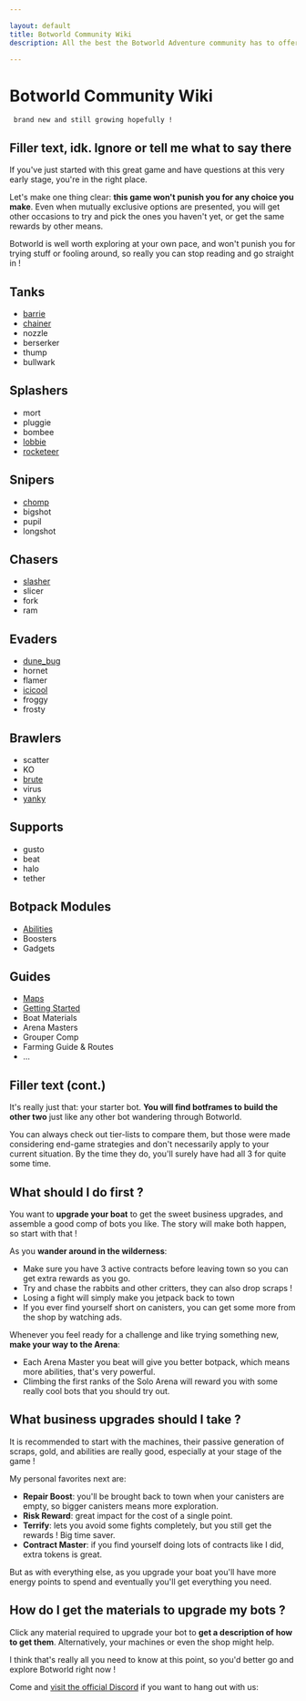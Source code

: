 ```yaml
---

layout: default
title: Botworld Community Wiki
description: All the best the Botworld Adventure community has to offer to help you progress through this awesome game ! Robopedia, Guides, Maps, and more...

---
```


# Botworld Community Wiki

` brand new and still growing hopefully !`

## Filler text, idk. Ignore or tell me what to say there

If you've just started with this great game and have questions at this very early stage, you're in the right place.


Let's make one thing clear: **this game won't punish you for any choice you make**. Even when mutually exclusive options are presented, you will get other occasions to try and pick the ones you haven't yet, or get the same rewards by other means.


Botworld is well worth exploring at your own pace, and won't punish you for trying stuff or fooling around, so really you can stop reading and go straight in ! 


<div id="site_toc">
	<div class="home_botType_list" id="home_Tanks">
		<h2 id="Tanks">Tanks</h2>
		<ul>
			<!-- <a href="/"></a> -->
			<li><a href="/barrie">barrie</a></li>
			<li><a href="/chainer">chainer</a></li>
			<li>nozzle</li>
			<li>berserker</li>
			<li>thump</li>
			<li>bullwark</li>
		</ul>
	</div>
	<div class="home_botType_list" id="home_Splashers">
		<h2 id="Splashers">Splashers</h2>
		<ul>
			<!-- <a href="/"></a> -->
			<li>mort</li>
			<li>pluggie</li>
			<li>bombee</li>
			<li><a href="/lobbie">lobbie</a></li>
			<li><a href="/rocketeer">rocketeer</a></li>
		</ul>
	</div>
	<div class="home_botType_list" id="home_Snipers">
		<h2 id="Snipers">Snipers</h2>
		<ul>
			<!-- <a href="/"></a> -->
			<li><a href="/chomp">chomp</a></li>
			<li>bigshot</li>
			<li>pupil</li>
			<li>longshot</li>
		</ul>
	</div>
	<div class="home_botType_list" id="home_Chasers">
		<h2 id="Chasers">Chasers</h2>
		<ul>
			<!-- <a href="/"></a> -->
			<li><a href="/slasher">slasher</a></li>
			<li>slicer</li>
			<li>fork</li>
			<li>ram</li>
		</ul>
	</div>
	<div class="home_botType_list" id="home_Evaders">
		<h2 id="Evaders">Evaders</h2>
		<ul>
			<!-- <a href="/"></a> -->
			<li><a href="/dune-bug">dune_bug</a></li>
			<li>hornet</li>
			<li>flamer</li>
			<li><a href="/icicool">icicool</a></li>
			<li>froggy</li>
			<li>frosty</li>
		</ul>
	</div>
	<div class="home_botType_list" id="home_Brawlers">
		<h2 id="Brawlers">Brawlers</h2>
		<ul>
			<!-- <a href="/"></a> -->
			<li>scatter</li>
			<li>KO</li>
			<li><a href="/brute">brute</a></li>
			<li>virus</li>
			<li><a href="/yanky">yanky</a></li>
		</ul>
	</div>
	<div class="home_botType_list" id="home_Supports">
		<h2 id="Supports">Supports</h2>
		<ul>
			<!-- <a href="/"></a> -->
			<li>gusto</li>
			<li>beat</li>
			<li>halo</li>
			<li>tether</li>
		</ul>
	</div>
	<div id="home_Botpack">
		<h2 id="Botpack Modules">Botpack Modules</h2>
		<ul>
			<li><a href="/abilities">Abilities</a></li>
			<li>Boosters</li>
			<li>Gadgets</li>
		</ul>
	</div>
	<div class="home_guides_list" id="home_Guides">
		<h2 id="Guides">Guides</h2>
		<ul>
			<li><a href="/maps">Maps</a></li>
			<li><a href="guides/getting-started">Getting Started</a></li>
			<li>Boat Materials</li>
			<li>Arena Masters</li>
			<li>Grouper Comp</li>
			<li>Farming Guide & Routes</li>
			<li>...</li>
		</ul>
	</div>
</div>


## Filler text (cont.)


It's really just that: your starter bot. **You will find botframes to build the other two** just like any other bot wandering through Botworld. 

You can always check out tier-lists to compare them, but those were made considering end-game strategies and don't necessarily apply to your current situation. By the time they do, you'll surely have had all 3 for quite some time.


## What should I do first ?


You want to **upgrade your boat** to get the sweet business upgrades, and assemble a good comp of bots you like. The story will make both happen, so start with that ! 

As you **wander around in the wilderness**:

- Make sure you have 3 active contracts before leaving town so you can get extra rewards as you go.
- Try and chase the rabbits and other critters, they can also drop scraps !
- Losing a fight will simply make you jetpack back to town
- If you ever find yourself short on canisters, you can get some more from the shop by watching ads.

Whenever you feel ready for a challenge and like trying something new, **make your way to the Arena**: 

- Each Arena Master you beat will give you better botpack, which means more abilities, that's very powerful. 
- Climbing the first ranks of the Solo Arena will reward you with some really cool bots that you should try out.

## What business upgrades should I take ?


It is recommended to start with the machines, their passive generation of scraps, gold, and abilities are really good, especially at your stage of the game !

My personal favorites next are:

- **Repair Boost**: you'll be brought back to town when your canisters are empty, so bigger canisters means more exploration.
- **Risk Reward**: great impact for the cost of a single point.
- **Terrify**: lets you avoid some fights completely, but you still get the rewards ! Big time saver.
- **Contract Master**: if you find yourself doing lots of contracts like I did, extra tokens is great.

But as with everything else, as you upgrade your boat you'll have more energy points to spend and eventually you'll get everything you need.

## How do I get the materials to upgrade my bots ?

Click any material required to upgrade your bot to **get a description of how to get them**. Alternatively, your machines or even the shop might help.

I think that's really all you need to know at this point, so you'd better go and explore Botworld right now ! 


Come and [visit the official Discord](https://discord.gg/FsJzvtFrgq) if you want to hang out with us: 
